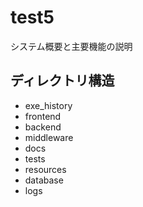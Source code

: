 # test5

システム概要と主要機能の説明

## ディレクトリ構造

- exe_history
- frontend
- backend
- middleware
- docs
- tests
- resources
- database
- logs